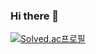 ### Hi there 👋

[![Solved.ac프로필](http://mazassumnida.wtf/api/v2/generate_badge?boj=kimky0320)](https://solved.ac/kimky0320)

<!--
**kimky0320/kimky0320** is a ✨ _special_ ✨ repository because its `README.md` (this file) appears on your GitHub profile.

Here are some ideas to get you started:

- 🔭 I’m currently working on ...
- 🌱 I’m currently learning ...
- 👯 I’m looking to collaborate on ...
- 🤔 I’m looking for help with ...
- 💬 Ask me about ...
- 📫 How to reach me: ...
- 😄 Pronouns: ...
- ⚡ Fun fact: ...
-->

